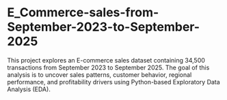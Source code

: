 # E_Commerce-sales-from-September-2023-to-September-2025
This project explores an E-commerce sales dataset containing 34,500 transactions from September 2023 to September 2025. The goal of this analysis is to uncover sales patterns, customer behavior, regional performance, and profitability drivers using Python-based Exploratory Data Analysis (EDA).
